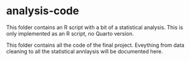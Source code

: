 # analysis-code

This folder contains  an R script with a bit of a statistical analysis. This is only implemented as an R script, no Quarto version. 

This folder contains all the code of the final project. Eveything from data cleaning to all the statistical annlaysis will be documented here.
